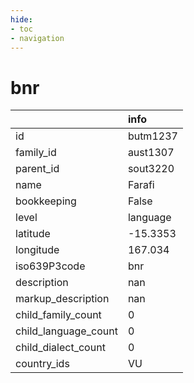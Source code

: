 ```yaml
---
hide:
- toc
- navigation
---
```

# bnr
|                      | info     |
|:---------------------|:---------|
| id                   | butm1237 |
| family_id            | aust1307 |
| parent_id            | sout3220 |
| name                 | Farafi   |
| bookkeeping          | False    |
| level                | language |
| latitude             | -15.3353 |
| longitude            | 167.034  |
| iso639P3code         | bnr      |
| description          | nan      |
| markup_description   | nan      |
| child_family_count   | 0        |
| child_language_count | 0        |
| child_dialect_count  | 0        |
| country_ids          | VU       |